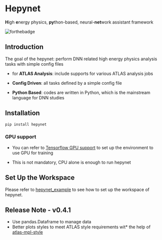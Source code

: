 # **Hepynet**

**H**igh **e**nergy physics, **py**thon-based, neural-**net**work assistant framework

![forthebadge](https://img.shields.io/badge/hepynet-v0.4.1-blue)

## **Introduction**

The goal of the hepynet: perform DNN related high energy physics analysis tasks with simple config files

- for **ATLAS Analysis**: include supports for various ATLAS analysis jobs

- **Config Driven**: all tasks defined by a simple config file

- **Python Based**: codes are written in Python, which is the mainstream language for DNN studies

## **Installation**

```bash
pip install hepynet
```

### GPU support

- You can refer to [Tensorflow GPU support](https://www.tensorflow.org/install/gpu) to set up the environment to use GPU for training

- This is not mandatory, CPU alone is enough to run hepynet

## **Set Up the Workspace**

Please refer to [hepynet_example](https://github.com/Hepynet/hepynet_example) to see how to set up the workspace of hepynet.

## **Release Note - v0.4.1**

- Use pandas.Dataframe to manage data
- Better plots styles to meet ATLAS style requirements wit* the help of [atlas-mpl-style](https://pypi.org/project/atlas-mpl-style)
